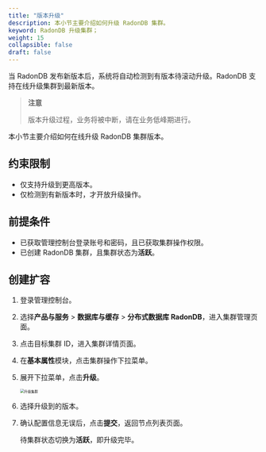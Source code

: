 ```yaml
---
title: "版本升级"
description: 本小节主要介绍如何升级 RadonDB 集群。 
keyword: RadonDB 升级集群；
weight: 15
collapsible: false
draft: false
---
```



当 RadonDB 发布新版本后，系统将自动检测到有版本待滚动升级。RadonDB 支持在线升级集群到最新版本。

> **注意**
> 
> 版本升级过程，业务将被中断，请在业务低峰期进行。

本小节主要介绍如何在线升级 RadonDB 集群版本。

## 约束限制

- 仅支持升级到更高版本。
- 仅检测到有新版本时，才开放升级操作。

## 前提条件

- 已获取管理控制台登录账号和密码，且已获取集群操作权限。
- 已创建 RadonDB 集群，且集群状态为**活跃**。

## 创建扩容

1. 登录管理控制台。
2. 选择**产品与服务** > **数据库与缓存** > **分布式数据库 RadonDB**，进入集群管理页面。
3. 点击目标集群 ID，进入集群详情页面。
4. 在**基本属性**模块，点击集群操作下拉菜单。
5. 展开下拉菜单，点击**升级**。
   
   <img src="../../../_images/upgrade.png" alt="升级集群" style="zoom:50%;" />

6. 选择升级到的版本。
7. 确认配置信息无误后，点击**提交**，返回节点列表页面。

   待集群状态切换为**活跃**，即升级完毕。
